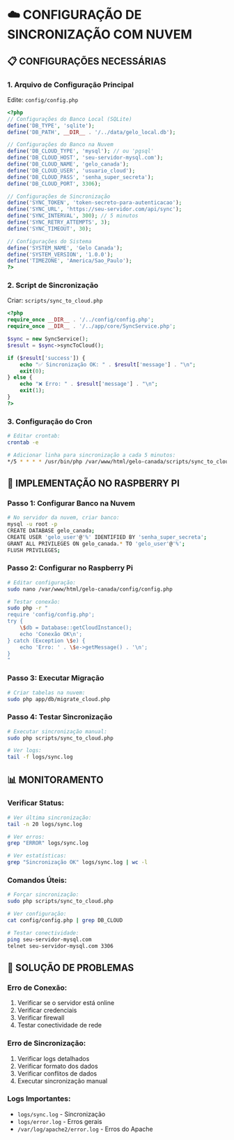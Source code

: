 # ☁️ CONFIGURAÇÃO DE SINCRONIZAÇÃO COM NUVEM

## 📋 CONFIGURAÇÕES NECESSÁRIAS

### **1. Arquivo de Configuração Principal**
Edite: `config/config.php`

```php
<?php
// Configurações do Banco Local (SQLite)
define('DB_TYPE', 'sqlite');
define('DB_PATH', __DIR__ . '/../data/gelo_local.db');

// Configurações do Banco na Nuvem
define('DB_CLOUD_TYPE', 'mysql'); // ou 'pgsql'
define('DB_CLOUD_HOST', 'seu-servidor-mysql.com');
define('DB_CLOUD_NAME', 'gelo_canada');
define('DB_CLOUD_USER', 'usuario_cloud');
define('DB_CLOUD_PASS', 'senha_super_secreta');
define('DB_CLOUD_PORT', 3306);

// Configurações de Sincronização
define('SYNC_TOKEN', 'token-secreto-para-autenticacao');
define('SYNC_URL', 'https://seu-servidor.com/api/sync');
define('SYNC_INTERVAL', 300); // 5 minutos
define('SYNC_RETRY_ATTEMPTS', 3);
define('SYNC_TIMEOUT', 30);

// Configurações do Sistema
define('SYSTEM_NAME', 'Gelo Canada');
define('SYSTEM_VERSION', '1.0.0');
define('TIMEZONE', 'America/Sao_Paulo');
?>
```

### **2. Script de Sincronização**
Criar: `scripts/sync_to_cloud.php`

```php
<?php
require_once __DIR__ . '/../config/config.php';
require_once __DIR__ . '/../app/core/SyncService.php';

$sync = new SyncService();
$result = $sync->syncToCloud();

if ($result['success']) {
    echo "✅ Sincronização OK: " . $result['message'] . "\n";
    exit(0);
} else {
    echo "❌ Erro: " . $result['message'] . "\n";
    exit(1);
}
?>
```

### **3. Configuração do Cron**
```bash
# Editar crontab:
crontab -e

# Adicionar linha para sincronização a cada 5 minutos:
*/5 * * * * /usr/bin/php /var/www/html/gelo-canada/scripts/sync_to_cloud.php >> /var/www/html/gelo-canada/logs/sync.log 2>&1
```

## 🔧 IMPLEMENTAÇÃO NO RASPBERRY PI

### **Passo 1: Configurar Banco na Nuvem**
```bash
# No servidor da nuvem, criar banco:
mysql -u root -p
CREATE DATABASE gelo_canada;
CREATE USER 'gelo_user'@'%' IDENTIFIED BY 'senha_super_secreta';
GRANT ALL PRIVILEGES ON gelo_canada.* TO 'gelo_user'@'%';
FLUSH PRIVILEGES;
```

### **Passo 2: Configurar no Raspberry Pi**
```bash
# Editar configuração:
sudo nano /var/www/html/gelo-canada/config/config.php

# Testar conexão:
sudo php -r "
require 'config/config.php';
try {
    \$db = Database::getCloudInstance();
    echo 'Conexão OK\n';
} catch (Exception \$e) {
    echo 'Erro: ' . \$e->getMessage() . '\n';
}
"
```

### **Passo 3: Executar Migração**
```bash
# Criar tabelas na nuvem:
sudo php app/db/migrate_cloud.php
```

### **Passo 4: Testar Sincronização**
```bash
# Executar sincronização manual:
sudo php scripts/sync_to_cloud.php

# Ver logs:
tail -f logs/sync.log
```

## 📊 MONITORAMENTO

### **Verificar Status:**
```bash
# Ver última sincronização:
tail -n 20 logs/sync.log

# Ver erros:
grep "ERROR" logs/sync.log

# Ver estatísticas:
grep "Sincronização OK" logs/sync.log | wc -l
```

### **Comandos Úteis:**
```bash
# Forçar sincronização:
sudo php scripts/sync_to_cloud.php

# Ver configuração:
cat config/config.php | grep DB_CLOUD

# Testar conectividade:
ping seu-servidor-mysql.com
telnet seu-servidor-mysql.com 3306
```

## 🚨 SOLUÇÃO DE PROBLEMAS

### **Erro de Conexão:**
1. Verificar se o servidor está online
2. Verificar credenciais
3. Verificar firewall
4. Testar conectividade de rede

### **Erro de Sincronização:**
1. Verificar logs detalhados
2. Verificar formato dos dados
3. Verificar conflitos de dados
4. Executar sincronização manual

### **Logs Importantes:**
- `logs/sync.log` - Sincronização
- `logs/error.log` - Erros gerais
- `/var/log/apache2/error.log` - Erros do Apache

